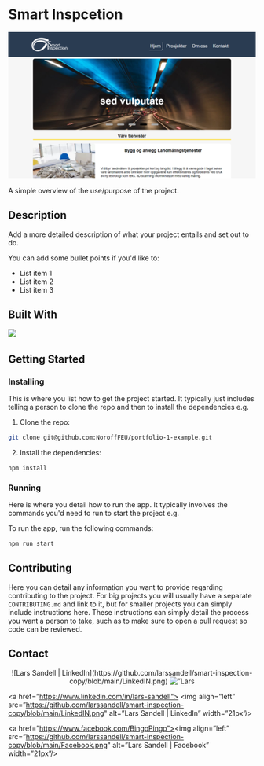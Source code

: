 # Smart Inspcetion

![image](https://github.com/larssandell/smart-inspection-copy/blob/main/smartinspection.png)

A simple overview of the use/purpose of the project.

## Description

Add a more detailed description of what your project entails and set out to do.

You can add some bullet points if you'd like to:

- List item 1
- List item 2
- List item 3

## Built With

<p>
  <a href="https://skillicons.dev">
    <img src="https://skillicons.dev/icons?i=html,css,js,github,ai,ps,netlify,vscode,figma" />
  </a>
</p>

## Getting Started

### Installing

This is where you list how to get the project started. It typically just includes telling a person to clone the repo and then to install the dependencies e.g.

1. Clone the repo:

```bash
git clone git@github.com:NoroffFEU/portfolio-1-example.git
```

2. Install the dependencies:

```
npm install
```

### Running

Here is where you detail how to run the app. It typically involves the commands you'd need to run to start the project e.g.

To run the app, run the following commands:

```bash
npm run start
```

## Contributing

Here you can detail any information you want to provide regarding contributing to the project. For big projects you will usually have a separate `CONTRIBUTING.md` and link to it, but for smaller projects you can simply include instructions here. These instructions can simply detail the process you want a person to take, such as to make sure to open a pull request so code can be reviewed.

## Contact
<p align="center">
  ![Lars Sandell | LinkedIn](https://github.com/larssandell/smart-inspection-copy/blob/main/LinkedIN.png)
  <img src=”https://github.com/larssandell/smart-inspection-copy/blob/main/LinkedIN.png" alt=”Lars Sandell | LinkedIn” width=”21px”/>
                                                                                                     </p>
  
<a href=”https://www.linkedin.com/in/lars-sandell"> 
                                                  <img align=”left” src=”https://github.com/larssandell/smart-inspection-copy/blob/main/LinkedIN.png" alt=”Lars Sandell | LinkedIn” width=”21px”/>
</a>

<a href=”https://www.facebook.com/BingoPingo"><img align=”left” src=”https://github.com/larssandell/smart-inspection-copy/blob/main/Facebook.png" alt=”Lars Sandell | Facebook” width=”21px”/></a>

